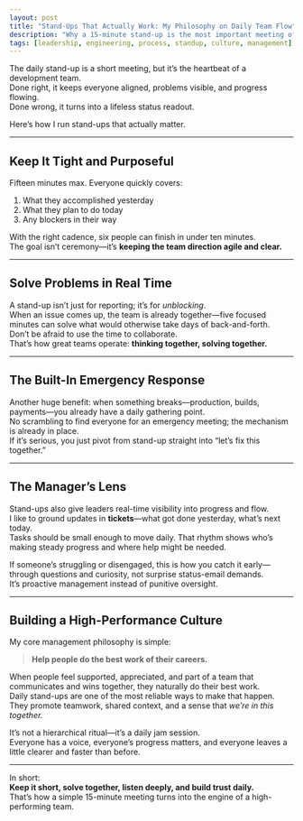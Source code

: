 ```yaml
---
layout: post
title: "Stand-Ups That Actually Work: My Philosophy on Daily Team Flow"
description: "Why a 15-minute stand-up is the most important meeting of the day—and how to make it count."
tags: [leadership, engineering, process, standup, culture, management]
---
```


The daily stand-up is a short meeting, but it’s the heartbeat of a development team.  
Done right, it keeps everyone aligned, problems visible, and progress flowing.  
Done wrong, it turns into a lifeless status readout.

Here’s how I run stand-ups that actually matter.

---

## Keep It Tight and Purposeful
Fifteen minutes max. Everyone quickly covers:
1. What they accomplished yesterday  
2. What they plan to do today  
3. Any blockers in their way  

With the right cadence, six people can finish in under ten minutes.  
The goal isn’t ceremony—it’s **keeping the team direction agile and clear.**

---

## Solve Problems in Real Time
A stand-up isn’t just for reporting; it’s for *unblocking*.  
When an issue comes up, the team is already together—five focused minutes can solve what would otherwise take days of back-and-forth.  
Don’t be afraid to use the time to collaborate.  
That’s how great teams operate: **thinking together, solving together.**

---

## The Built-In Emergency Response
Another huge benefit: when something breaks—production, builds, payments—you already have a daily gathering point.  
No scrambling to find everyone for an emergency meeting; the mechanism is already in place.  
If it’s serious, you just pivot from stand-up straight into “let’s fix this together.”

---

## The Manager’s Lens
Stand-ups also give leaders real-time visibility into progress and flow.  
I like to ground updates in **tickets**—what got done yesterday, what’s next today.  
Tasks should be small enough to move daily. That rhythm shows who’s making steady progress and where help might be needed.

If someone’s struggling or disengaged, this is how you catch it early—through questions and curiosity, not surprise status-email demands.  
It’s proactive management instead of punitive oversight.

---

## Building a High-Performance Culture
My core management philosophy is simple:  
> **Help people do the best work of their careers.**

When people feel supported, appreciated, and part of a team that communicates and wins together, they naturally do their best work.  
Daily stand-ups are one of the most reliable ways to make that happen.  
They promote teamwork, shared context, and a sense that *we’re in this together.*

It’s not a hierarchical ritual—it’s a daily jam session.  
Everyone has a voice, everyone’s progress matters, and everyone leaves a little clearer and faster than before.

---

In short:  
**Keep it short, solve together, listen deeply, and build trust daily.**  
That’s how a simple 15-minute meeting turns into the engine of a high-performing team.
